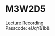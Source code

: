 # M3W2D5

[Lecture Recording](https://us02web.zoom.us/rec/share/Hv_7Sq3oGyS8z-5jUpmqTP3xv5pCU3_wPUbOaJzr1D9UD4b1WwtzOrNC5IjQ9uxd.kDXJx2wa20fzYnUA)
<br />
Passcode: eUqY&1b&
